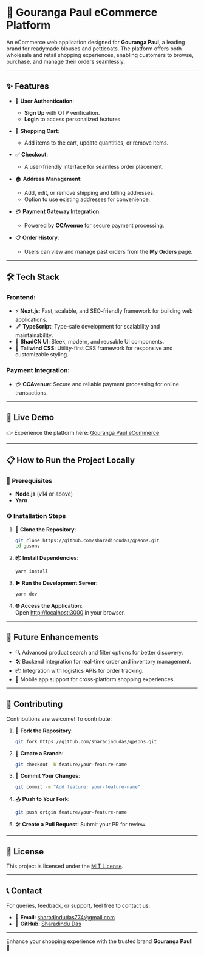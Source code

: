 # **🌟 Gouranga Paul eCommerce Platform**

An eCommerce web application designed for **Gouranga Paul**, a leading brand for readymade blouses and petticoats. The platform offers both wholesale and retail shopping experiences, enabling customers to browse, purchase, and manage their orders seamlessly.

---

## **✨ Features**

-   🔐 **User Authentication**:

    -   **Sign Up** with OTP verification.
    -   **Login** to access personalized features.

-   🛒 **Shopping Cart**:

    -   Add items to the cart, update quantities, or remove items.

-   ✅ **Checkout**:

    -   A user-friendly interface for seamless order placement.

-   🏠 **Address Management**:

    -   Add, edit, or remove shipping and billing addresses.
    -   Option to use existing addresses for convenience.

-   💳 **Payment Gateway Integration**:

    -   Powered by **CCAvenue** for secure payment processing.

-   📋 **Order History**:
    -   Users can view and manage past orders from the **My Orders** page.

---

## **🛠️ Tech Stack**

### **Frontend**:

-   ⚡ **Next.js**: Fast, scalable, and SEO-friendly framework for building web applications.
-   🖋️ **TypeScript**: Type-safe development for scalability and maintainability.
-   🎨 **ShadCN UI**: Sleek, modern, and reusable UI components.
-   🌈 **Tailwind CSS**: Utility-first CSS framework for responsive and customizable styling.

### **Payment Integration**:

-   💳 **CCAvenue**: Secure and reliable payment processing for online transactions.

---

## **🚀 Live Demo**

👉 Experience the platform here: [Gouranga Paul eCommerce](https://gourangapaul.vercel.app)

---

## **📋 How to Run the Project Locally**

### **🔧 Prerequisites**

-   **Node.js** (v14 or above)
-   **Yarn**

### **⚙️ Installation Steps**

1. **📂 Clone the Repository**:

    ```bash
    git clone https://github.com/sharadindudas/gpsons.git
    cd gpsons
    ```

2. **📦 Install Dependencies**:

    ```bash
    yarn install
    ```

3. **▶️ Run the Development Server**:

    ```bash
    yarn dev
    ```

4. **🌐 Access the Application**:  
   Open [http://localhost:3000](http://localhost:3000) in your browser.

---

## **🌟 Future Enhancements**

-   🔍 Advanced product search and filter options for better discovery.
-   🛠️ Backend integration for real-time order and inventory management.
-   📦 Integration with logistics APIs for order tracking.
-   📱 Mobile app support for cross-platform shopping experiences.

---

## **🤝 Contributing**

Contributions are welcome! To contribute:

1. 🍴 **Fork the Repository**:

    ```bash
    git fork https://github.com/sharadindudas/gpsons.git
    ```

2. 🔀 **Create a Branch**:

    ```bash
    git checkout -b feature/your-feature-name
    ```

3. 💾 **Commit Your Changes**:

    ```bash
    git commit -m "Add feature: your-feature-name"
    ```

4. 📤 **Push to Your Fork**:

    ```bash
    git push origin feature/your-feature-name
    ```

5. 🛠️ **Create a Pull Request**: Submit your PR for review.

---

## **📜 License**

This project is licensed under the [MIT License](LICENSE).

---

## **📞 Contact**

For queries, feedback, or support, feel free to contact us:

-   📧 **Email**: [sharadindudas774@gmail.com](mailto:sharadindudas774@gmail.com)
-   🐙 **GitHub**: [Sharadindu Das](https://github.com/sharadindudas)

---

Enhance your shopping experience with the trusted brand **Gouranga Paul**! 👗
